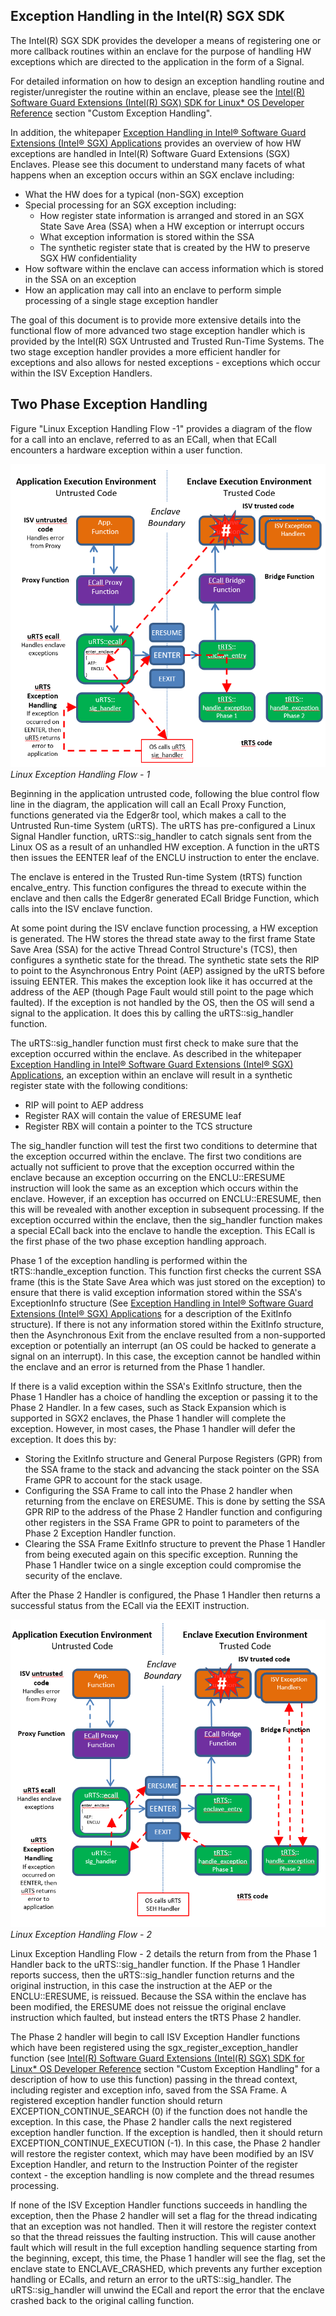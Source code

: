 Exception Handling in the Intel(R) SGX SDK
------------------------------------------
The Intel(R) SGX SDK provides the developer a means of registering one or more callback routines within an enclave for the purpose of handling HW exceptions which are directed to the application in the form of a Signal.

For detailed information on how to design an exception handling routine and register/unregister the routine within an enclave, please see the [Intel(R) Software Guard Extensions (Intel(R) SGX) SDK for Linux* OS Developer Reference](https://download.01.org/intel-sgx/sgx-linux/2.9.1/docs/Intel_SGX_Developer_Reference_Linux_2.9.1_Open_Source.pdf) section "Custom Exception Handling".

In addition, the whitepaper [Exception Handling in Intel® Software
Guard Extensions (Intel® SGX)
Applications](https://software.intel.com/content/www/us/en/develop/download/exception-handling-in-intel-software-guard-extensions-applications.html?wapkw=SGX%20exception) provides an overview of how HW exceptions are handled in Intel(R) Software Guard Extensions (SGX) Enclaves.  Please see this document to understand many facets of what happens when an exception occurs within an SGX enclave including:
* What the HW does for a typical (non-SGX) exception
* Special processing for an SGX exception including:
  * How register state information is arranged and stored in an SGX State Save Area (SSA) when a HW exception or interrupt occurs
  * What exception information is stored within the SSA
  * The synthetic register state that is created by the HW to preserve SGX HW confidentiality
* How software within the enclave can access information which is stored in the SSA on an exception
* How an application may call into an enclave to perform simple processing of a single stage exception handler

The goal of this document is to provide more extensive details into the functional flow of more advanced two stage exception handler which is provided by the Intel(R) SGX Untrusted and Trusted Run-Time Systems.  The two stage exception handler provides a more efficient handler for exceptions and also allows for nested exceptions - exceptions which occur within the ISV Exception Handlers.

## Two Phase Exception Handling

Figure "Linux Exception Handling Flow -1" provides a diagram of the flow for a call into an enclave, referred to as an ECall, when that ECall encounters a hardware exception within a user function.  

![Linux Exception Handling ](images/ExceptionHandlingDiagram.png  )*Linux Exception Handling Flow - 1*

Beginning in the application untrusted code, following the blue control flow line in the diagram, the application will call an Ecall Proxy Function, functions generated via the Edger8r tool, which makes a call to the Untrusted Run-time System (uRTS).  The uRTS has pre-configured a Linux Signal Handler function, uRTS::sig_handler to catch signals sent from the Linux OS as a result of an unhandled HW exception.  A function in the uRTS then issues the EENTER leaf of the ENCLU instruction to enter the enclave.

The enclave is entered in the Trusted Run-time System (tRTS) function encalve_entry.  This function configures the thread to execute within the enclave and then calls the Edger8r generated ECall Bridge Function, which calls into the ISV enclave function.

At some point during the ISV enclave function processing, a HW exception is generated.  The HW stores the thread state away to the first frame State Save Area (SSA) for the active Thread Control Structure's (TCS), then configures a synthetic state for the thread.  The synthetic state sets the RIP to point to the Asynchronous Entry Point (AEP) assigned by the uRTS before issuing EENTER.  This makes the exception look like it has occurred at the address of the AEP (though Page Fault would still point to the page which faulted).  If the exception is not handled by the OS, then the OS will send a signal to the application.  It does this by calling the uRTS::sig_handler function.

The uRTS::sig_handler function must first check to make sure that the exception occurred within the enclave. As described in the whitepaper [Exception Handling in Intel® Software
Guard Extensions (Intel® SGX)
Applications](https://software.intel.com/content/www/us/en/develop/download/exception-handling-in-intel-software-guard-extensions-applications.html?wapkw=SGX%20exception), an exception within an enclave will result in a synthetic register state with the following conditions:
* RIP will point to AEP address
* Register RAX will contain the value of ERESUME leaf
* Register RBX will contain a pointer to the TCS structure 

The sig_handler function will test the first two conditions to determine that the exception occurred within the enclave.  The first two conditions are actually not sufficient to prove that the exception occurred within the enclave because an exception occurring on the ENCLU::ERESUME instruction will look the same as an exception which occurs within the enclave.  However, if an exception has occurred on ENCLU::ERESUME, then this will be revealed with another exception in subsequent processing.  If the exception occurred within the enclave, then the sig_handler function makes a special ECall back into the enclave to handle the exception.  This ECall is the first phase of the two phase exception handling approach.

Phase 1 of the exception handling is performed within the tRTS::handle_exception function.  This function first checks the current SSA frame (this is the State Save Area which was just stored on the exception) to ensure that there is valid exception information stored within the SSA's ExceptionInfo structure (See [Exception Handling in Intel® Software
Guard Extensions (Intel® SGX)
Applications](https://software.intel.com/content/www/us/en/develop/download/exception-handling-in-intel-software-guard-extensions-applications.html?wapkw=SGX%20exception) for a description of the ExitInfo structure).  If there is not any information stored within the ExitInfo structure, then the Asynchronous Exit from the enclave resulted from a non-supported exception or potentially an interrupt (an OS could be hacked to generate a signal on an interrupt).  In this case, the exception cannot be handled within the enclave and an error is returned from the Phase 1 handler.  

If there is a valid exception within the SSA's ExitInfo structure, then the Phase 1 Handler has a choice of handling the exception or passing it to the Phase 2 Handler.  In a few cases, such as Stack Expansion which is supported in SGX2 enclaves, the Phase 1 handler will complete the exception.  However, in most cases, the Phase 1 handler will defer the exception.  It does this by:
* Storing the ExitInfo structure and General Purpose Registers (GPR) from the SSA frame to the stack and advancing the stack pointer on the SSA Frame GPR to account for the stack usage.
* Configuring the SSA Frame to call into the Phase 2 handler when returning from the enclave on ERESUME.  This is done by setting the SSA GPR RIP to the address of the Phase 2 Handler function and configuring other registers in the SSA Frame GPR to point to parameters of the Phase 2 Exception Handler function.
* Clearing the SSA Frame ExitInfo structure to prevent the Phase 1 Handler from being executed again on this specific exception.  Running the Phase 1 Handler twice on a single exception could compromise the security of the enclave.

After the Phase 2 Handler is configured, the Phase 1 Handler then returns a successful status from the ECall via the EEXIT instruction.

![Linux Exception Handling ](images/ExceptionHandlingDiagram-2.png  )*Linux Exception Handling Flow - 2*

Linux Exception Handling Flow - 2 details the return from from the Phase 1 Handler back to the uRTS::sig_handler function.  If the Phase 1 Handler reports success, then the uRTS::sig_handler function returns and the original instruction, in this case the instruction at the AEP or the ENCLU::ERESUME, is reissued.  Because the SSA within the enclave has been modified, the ERESUME does not reissue the original enclave instruction which faulted, but instead enters the tRTS Phase 2 handler.

The Phase 2 handler will begin to call ISV Exception Handler functions which have been registered using the sgx_register_exception_handler function (see [Intel(R) Software Guard Extensions (Intel(R) SGX) SDK for Linux* OS Developer Reference](https://download.01.org/intel-sgx/sgx-linux/2.9.1/docs/Intel_SGX_Developer_Reference_Linux_2.9.1_Open_Source.pdf) section "Custom Exception Handling" for a description of how to use this function) passing in the thread context, including register and exception info, saved from the SSA Frame.   A registered exception handler function should return EXCEPTION_CONTINUE_SEARCH (0) if the function does not handle the exception.  In this case, the Phase 2 handler calls the next registered exception handler function.  If the exception is handled, then it should return EXCEPTION_CONTINUE_EXECUTION (-1).  In this case, the Phase 2 handler will restore the register context, which may have been modified by an ISV Exception Handler, and return to the Instruction Pointer of the register context - the exception handling is now complete and the thread resumes processing.

If none of the ISV Exception Handler functions succeeds in handling the exception, then the Phase 2 handler will set a flag for the thread indicating that an exception was not handled.  Then it will restore the register context so that the thread reissues the faulting instruction.  This will cause another fault which will result in the full exception handling sequence starting from the beginning, except, this time, the Phase 1 handler will see the flag, set the enclave state to ENCLAVE_CRASHED, which prevents any further exception handling or ECalls, and return an error to the uRTS::sig_handler.  The uRTS::sig_handler will unwind the ECall and report the error that the enclave crashed back to the original calling function. 